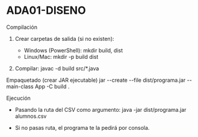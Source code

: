 # ADA01-DISENO
Compilación
1) Crear carpetas de salida (si no existen):
   - Windows (PowerShell):
     mkdir build, dist
   - Linux/Mac:
     mkdir -p build dist

2) Compilar:
   javac -d build src/*.java

Empaquetado (crear JAR ejecutable)
jar --create --file dist/programa.jar --main-class App -C build .

Ejecución
- Pasando la ruta del CSV como argumento:
  java -jar dist/programa.jar alumnos.csv

- Si no pasas ruta, el programa te la pedirá por consola.

